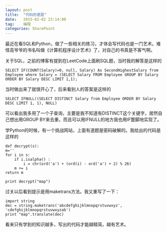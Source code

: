 ```yaml
---
layout: post
title:  "代码的差距"
date:   2015-02-02 23:14:00
tag:    编程
categories: SharePoint
---
```

最近在看SQL和Python，做了一些相关的练习，才体会写代码也是一门艺术。难怪高爷爷的书名叫做《计算机程序设计艺术》了，对自己的书真是不客气啊。

关于SQL，之前的博客有提到在LeetCode上面刷SQL题，当时我的解答是这样的

    SELECT IF(COUNT(Salary)=0, null, Salary) As SecondHighestSalary from Employee where Salary = (SELECT Salary FROM Employee GROUP BY Salary ORDER BY Salary DESC LIMIT 1,1);

当时做出来了就很开心了，后来看别人的答案是这样的

    SELECT IFNULL((SELECT DISTINCT Salary from Employee ORDER BY Salary DESC LIMIT 1, 1), NULL)

可以看出我多用了一个子查询，主要是我不知道有DISTINCT这个关键字，居然自己想出用GROUP BY来去重，而且可以用IFNULL的地方我也用IF蹩脚地实现了。

学Python的时候，有一个挑战网站，上面有道题是密码破解的。我给出的代码是这样的

    def decrypt(s):
	m=''
	for i in s:
		if i.isalpha() :
			i = chr(ord('a') + (ord(i) - ord('a') + 2) % 26)
		m += i
	return m
    
    print decrypt("map")

过关以后看到提示是用maketrans方法。我又重写了一下：

    import string
    dec = string.maketrans('abcdefghijklmnopqrstuvwxyz', 'cdefghijklmnopqrstuvwxyzab')
    print "map".translate(dec)

看来只有学到的知识越多，写出的代码才能越精简，越有艺术。